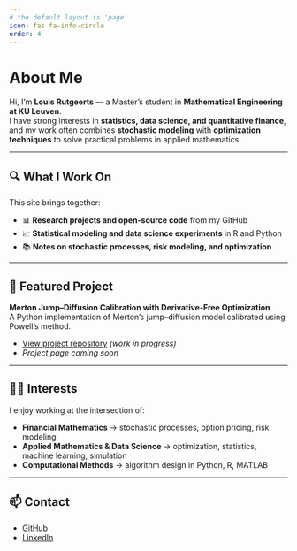 ```yaml
---
# the default layout is 'page'
icon: fas fa-info-circle
order: 4
---
```


# About Me

Hi, I’m **Louis Rutgeerts** — a Master’s student in **Mathematical Engineering at KU Leuven**.  
I have strong interests in **statistics, data science, and quantitative finance**, and my work often combines **stochastic modeling** with **optimization techniques** to solve practical problems in applied mathematics.

---

## 🔍 What I Work On
This site brings together:
- 📊 **Research projects and open-source code** from my GitHub  
- 📈 **Statistical modeling and data science experiments** in R and Python  
- 📚 **Notes on stochastic processes, risk modeling, and optimization**  

---

## 🌟 Featured Project
**Merton Jump–Diffusion Calibration with Derivative-Free Optimization**  
A Python implementation of Merton’s jump–diffusion model calibrated using Powell’s method.  

- [View project repository](#) *(work in progress)*  
- *Project page coming soon*  

---

## 🧑‍💻 Interests
I enjoy working at the intersection of:
- **Financial Mathematics** → stochastic processes, option pricing, risk modeling  
- **Applied Mathematics & Data Science** → optimization, statistics, machine learning, simulation  
- **Computational Methods** → algorithm design in Python, R, MATLAB  

---

## 📫 Contact
- [GitHub](https://github.com/louisrutgeerts01)  
- [LinkedIn](https://www.linkedin.com/in/louisrutgeerts)  